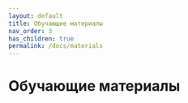 ```yaml
---
layout: default
title: Обучающие материалы
nav_order: 3
has_children: true
permalink: /docs/materials
---
```


# Обучающие материалы
